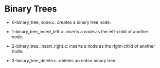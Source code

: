 # Binary Trees

* 0-binary_tree_node.c: creates a binary tree node.

* 1-binary_tree_insert_left.c: inserts a node as the left-child of another node.

* 2-binary_tree_insert_right.c: inserts a node as the right-child of another node.

* 3-binary_tree_delete.c: deletes an entire binary tree.


